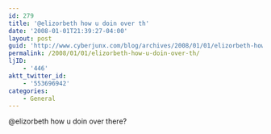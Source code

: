 ```yaml
---
id: 279
title: '@elizorbeth how u doin over th'
date: '2008-01-01T21:39:27-04:00'
layout: post
guid: 'http://www.cyberjunx.com/blog/archives/2008/01/01/elizorbeth-how-u-doin-over-th/'
permalink: /2008/01/01/elizorbeth-how-u-doin-over-th/
ljID:
    - '446'
aktt_twitter_id:
    - '553696942'
categories:
    - General
---
```


@elizorbeth how u doin over there?